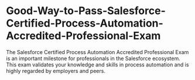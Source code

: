 # Good-Way-to-Pass-Salesforce-Certified-Process-Automation-Accredited-Professional-Exam
The Salesforce Certified Process Automation Accredited Professional Exam is an important milestone for professionals in the Salesforce ecosystem. This exam validates your knowledge and skills in process automation and is highly regarded by employers and peers.
